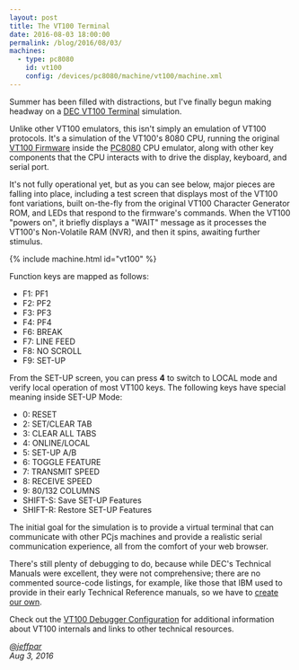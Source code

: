 ```yaml
---
layout: post
title: The VT100 Terminal
date: 2016-08-03 18:00:00
permalink: /blog/2016/08/03/
machines:
  - type: pc8080
    id: vt100
    config: /devices/pc8080/machine/vt100/machine.xml
---
```


Summer has been filled with distractions, but I've finally begun making headway on a
[DEC VT100 Terminal](/devices/pc8080/machine/vt100/) simulation.

Unlike other VT100 emulators, this isn't simply an emulation of VT100 protocols.  It's a simulation of the VT100's
8080 CPU, running the original [VT100 Firmware](/devices/pc8080/rom/vt100/) inside the [PC8080](/modules/pc8080/)
CPU emulator, along with other key components that the CPU interacts with to drive the display, keyboard, and serial port.

It's not fully operational yet, but as you can see below, major pieces are falling into place, including a test screen that
displays most of the VT100 font variations, built on-the-fly from the original VT100 Character Generator ROM, and LEDs that
respond to the firmware's commands.  When the VT100 "powers on", it briefly displays a "WAIT" message as it processes the
VT100's Non-Volatile RAM (NVR), and then it spins, awaiting further stimulus.

{% include machine.html id="vt100" %}

Function keys are mapped as follows:

- F1: PF1
- F2: PF2
- F3: PF3
- F4: PF4
- F6: BREAK
- F7: LINE FEED
- F8: NO SCROLL
- F9: SET-UP

From the SET-UP screen, you can press **4** to switch to LOCAL mode and verify local operation of most VT100
keys.  The following keys have special meaning inside SET-UP Mode:

- 0: RESET
- 2: SET/CLEAR TAB
- 3: CLEAR ALL TABS
- 4: ONLINE/LOCAL
- 5: SET-UP A/B
- 6: TOGGLE FEATURE
- 7: TRANSMIT SPEED
- 8: RECEIVE SPEED
- 9: 80/132 COLUMNS
- SHIFT-S: Save SET-UP Features
- SHIFT-R: Restore SET-UP Features

The initial goal for the simulation is to provide a virtual terminal that can communicate with other PCjs machines
and provide a realistic serial communication experience, all from the comfort of your web browser.

There's still plenty of debugging to do, because while DEC's Technical Manuals were excellent, they were
not comprehensive; there are no commented source-code listings, for example, like those that IBM used to provide in their
early Technical Reference manuals, so we have to [create our own](/devices/pc8080/rom/vt100/).

Check out the [VT100 Debugger Configuration](/devices/pc8080/machine/vt100/debugger/) for additional information about
VT100 internals and links to other technical resources.

*[@jeffpar](http://twitter.com/jeffpar)*  
*Aug 3, 2016*

